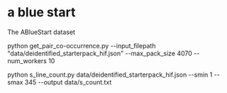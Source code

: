 # a blue start

 The ABlueStart dataset

python get_pair_co-occurrence.py --input_filepath "data/deidentified_starterpack_hif.json" --max_pack_size 4070 --num_workers 10

python s_line_count.py data/deidentified_starterpack_hif.json --smin 1 --smax 345 --output data/s_count.txt
